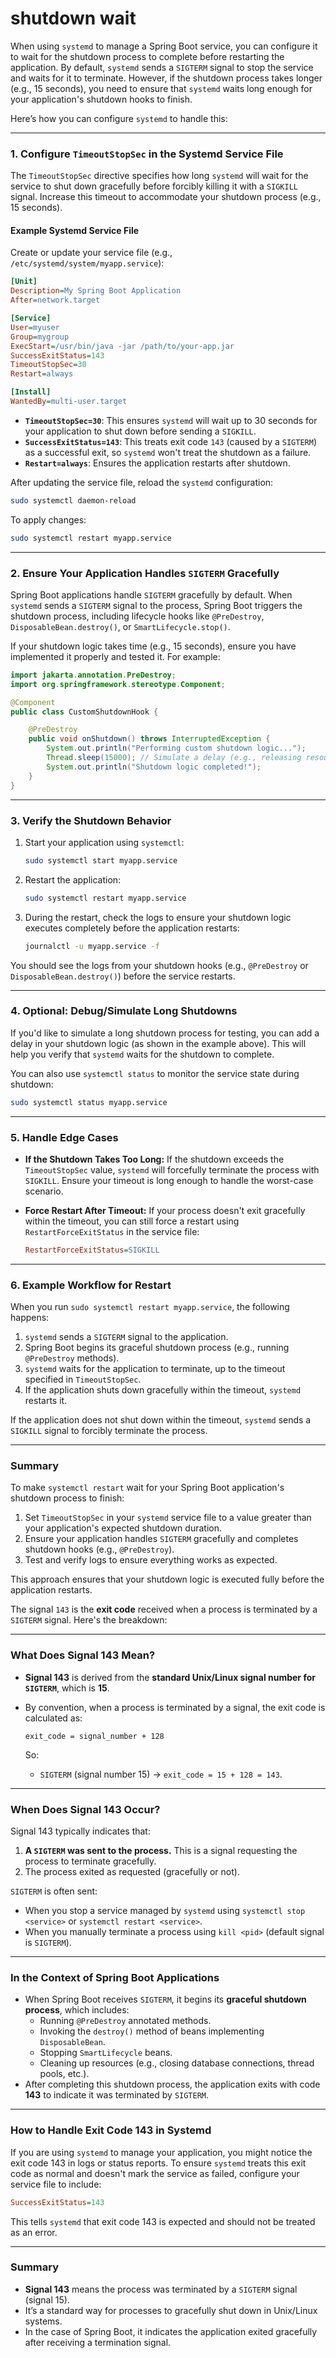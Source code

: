 # shutdown wait

When using `systemd` to manage a Spring Boot service, you can configure it to wait for the shutdown process to complete before restarting the application. By default, `systemd` sends a `SIGTERM` signal to stop the service and waits for it to terminate. However, if the shutdown process takes longer (e.g., 15 seconds), you need to ensure that `systemd` waits long enough for your application's shutdown hooks to finish.

Here’s how you can configure `systemd` to handle this:

---

### **1. Configure `TimeoutStopSec` in the Systemd Service File**
The `TimeoutStopSec` directive specifies how long `systemd` will wait for the service to shut down gracefully before forcibly killing it with a `SIGKILL` signal. Increase this timeout to accommodate your shutdown process (e.g., 15 seconds).

#### Example Systemd Service File
Create or update your service file (e.g., `/etc/systemd/system/myapp.service`):

```ini
[Unit]
Description=My Spring Boot Application
After=network.target

[Service]
User=myuser
Group=mygroup
ExecStart=/usr/bin/java -jar /path/to/your-app.jar
SuccessExitStatus=143
TimeoutStopSec=30
Restart=always

[Install]
WantedBy=multi-user.target
```

- **`TimeoutStopSec=30`**: This ensures `systemd` will wait up to 30 seconds for your application to shut down before sending a `SIGKILL`.
- **`SuccessExitStatus=143`**: This treats exit code `143` (caused by a `SIGTERM`) as a successful exit, so `systemd` won't treat the shutdown as a failure.
- **`Restart=always`**: Ensures the application restarts after shutdown.

After updating the service file, reload the `systemd` configuration:

```bash
sudo systemctl daemon-reload
```

To apply changes:

```bash
sudo systemctl restart myapp.service
```

---

### **2. Ensure Your Application Handles `SIGTERM` Gracefully**
Spring Boot applications handle `SIGTERM` gracefully by default. When `systemd` sends a `SIGTERM` signal to the process, Spring Boot triggers the shutdown process, including lifecycle hooks like `@PreDestroy`, `DisposableBean.destroy()`, or `SmartLifecycle.stop()`.

If your shutdown logic takes time (e.g., 15 seconds), ensure you have implemented it properly and tested it. For example:

```java
import jakarta.annotation.PreDestroy;
import org.springframework.stereotype.Component;

@Component
public class CustomShutdownHook {

    @PreDestroy
    public void onShutdown() throws InterruptedException {
        System.out.println("Performing custom shutdown logic...");
        Thread.sleep(15000); // Simulate a delay (e.g., releasing resources)
        System.out.println("Shutdown logic completed!");
    }
}
```

---

### **3. Verify the Shutdown Behavior**
1. Start your application using `systemctl`:
   ```bash
   sudo systemctl start myapp.service
   ```

2. Restart the application:
   ```bash
   sudo systemctl restart myapp.service
   ```

3. During the restart, check the logs to ensure your shutdown logic executes completely before the application restarts:
   ```bash
   journalctl -u myapp.service -f
   ```

You should see the logs from your shutdown hooks (e.g., `@PreDestroy` or `DisposableBean.destroy()`) before the service restarts.

---

### **4. Optional: Debug/Simulate Long Shutdowns**
If you'd like to simulate a long shutdown process for testing, you can add a delay in your shutdown logic (as shown in the example above). This will help you verify that `systemd` waits for the shutdown to complete.

You can also use `systemctl status` to monitor the service state during shutdown:

```bash
sudo systemctl status myapp.service
```

---

### **5. Handle Edge Cases**
- **If the Shutdown Takes Too Long:** If the shutdown exceeds the `TimeoutStopSec` value, `systemd` will forcefully terminate the process with `SIGKILL`. Ensure your timeout is long enough to handle the worst-case scenario.

- **Force Restart After Timeout:** If your process doesn't exit gracefully within the timeout, you can still force a restart using `RestartForceExitStatus` in the service file:
  ```ini
  RestartForceExitStatus=SIGKILL
  ```

---

### **6. Example Workflow for Restart**
When you run `sudo systemctl restart myapp.service`, the following happens:
1. `systemd` sends a `SIGTERM` signal to the application.
2. Spring Boot begins its graceful shutdown process (e.g., running `@PreDestroy` methods).
3. `systemd` waits for the application to terminate, up to the timeout specified in `TimeoutStopSec`.
4. If the application shuts down gracefully within the timeout, `systemd` restarts it.

If the application does not shut down within the timeout, `systemd` sends a `SIGKILL` signal to forcibly terminate the process.

---

### **Summary**
To make `systemctl restart` wait for your Spring Boot application's shutdown process to finish:
1. Set `TimeoutStopSec` in your `systemd` service file to a value greater than your application's expected shutdown duration.
2. Ensure your application handles `SIGTERM` gracefully and completes shutdown hooks (e.g., `@PreDestroy`).
3. Test and verify logs to ensure everything works as expected.

This approach ensures that your shutdown logic is executed fully before the application restarts.

The signal `143` is the **exit code** received when a process is terminated by a `SIGTERM` signal. Here's the breakdown:

---

### **What Does Signal 143 Mean?**
- **Signal 143** is derived from the **standard Unix/Linux signal number for `SIGTERM`**, which is **15**.
- By convention, when a process is terminated by a signal, the exit code is calculated as:

  ```text
  exit_code = signal_number + 128
  ```

  So:
    - `SIGTERM` (signal number 15) → `exit_code = 15 + 128 = 143`.

---

### **When Does Signal 143 Occur?**
Signal 143 typically indicates that:
1. **A `SIGTERM` was sent to the process.** This is a signal requesting the process to terminate gracefully.
2. The process exited as requested (gracefully or not).

`SIGTERM` is often sent:
- When you stop a service managed by `systemd` using `systemctl stop <service>` or `systemctl restart <service>`.
- When you manually terminate a process using `kill <pid>` (default signal is `SIGTERM`).

---

### **In the Context of Spring Boot Applications**
- When Spring Boot receives `SIGTERM`, it begins its **graceful shutdown process**, which includes:
    - Running `@PreDestroy` annotated methods.
    - Invoking the `destroy()` method of beans implementing `DisposableBean`.
    - Stopping `SmartLifecycle` beans.
    - Cleaning up resources (e.g., closing database connections, thread pools, etc.).
- After completing this shutdown process, the application exits with code **143** to indicate it was terminated by `SIGTERM`.

---

### **How to Handle Exit Code 143 in Systemd**
If you are using `systemd` to manage your application, you might notice the exit code 143 in logs or status reports. To ensure `systemd` treats this exit code as normal and doesn't mark the service as failed, configure your service file to include:

```ini
SuccessExitStatus=143
```

This tells `systemd` that exit code 143 is expected and should not be treated as an error.

---

### **Summary**
- **Signal 143** means the process was terminated by a `SIGTERM` signal (signal 15).
- It’s a standard way for processes to gracefully shut down in Unix/Linux systems.
- In the case of Spring Boot, it indicates the application exited gracefully after receiving a termination signal.